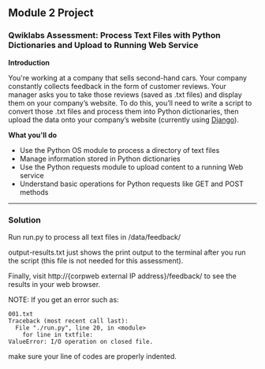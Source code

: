 ## Module 2 Project

### Qwiklabs Assessment: Process Text Files with Python Dictionaries and Upload to Running Web Service

**Introduction**

You're working at a company that sells second-hand cars. Your company constantly collects feedback in the form of customer reviews. Your manager asks you to take those reviews (saved as .txt files) and display them on your company’s website. To do this, you’ll need to write a script to convert those .txt files and process them into Python dictionaries, then upload the data onto your company’s website (currently using [Django](https://www.djangoproject.com/)).

**What you'll do**

- Use the Python OS module to process a directory of text files 
- Manage information stored in Python dictionaries
- Use the Python requests module to upload content to a running Web service
- Understand basic operations for Python requests like GET and POST methods 

---

### Solution

Run run.py to process all text files in /data/feedback/

output-results.txt just shows the print output to the terminal after you run the script (this file is not needed for this assessment).

Finally, visit http://{corpweb external IP address}/feedback/ to see the results in your web browser. 

NOTE: If you get an error such as:
```
001.txt
Traceback (most recent call last):
  File "./run.py", line 20, in <module>
    for line in txtfile:
ValueError: I/O operation on closed file.
```
make sure your line of codes are properly indented.
